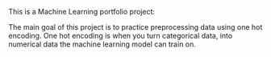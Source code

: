 This is a Machine Learning portfolio project:

The main goal of this project is to practice preprocessing data using one hot encoding. One hot encoding is when you turn categorical data, into numerical data the machine learning model can train on.
